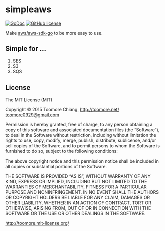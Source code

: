 simpleaws
==========

[![GoDoc](https://godoc.org/github.com/toomore/simpleaws?status.svg)](https://godoc.org/github.com/toomore/simpleaws) [![GitHub license](https://img.shields.io/badge/license-MIT-blue.svg)](https://raw.githubusercontent.com/toomore/simpleaws/master/LICENSE.md)

Make [aws/aws-sdk-go](https://github.com/aws/aws-sdk-go) to be more easy to use.

Simple for ...
---------------

1. SES
2. S3
3. SQS

License
--------

The MIT License (MIT)

Copyright © 2015 Toomore Chiang, http://toomore.net/ <toomore0929@gmail.com>

Permission is hereby granted, free of charge, to any person obtaining a copy of this software and associated documentation files (the “Software”), to deal in the Software without restriction, including without limitation the rights to use, copy, modify, merge, publish, distribute, sublicense, and/or sell copies of the Software, and to permit persons to whom the Software is furnished to do so, subject to the following conditions:

The above copyright notice and this permission notice shall be included in all copies or substantial portions of the Software.

THE SOFTWARE IS PROVIDED “AS IS”, WITHOUT WARRANTY OF ANY KIND, EXPRESS OR IMPLIED, INCLUDING BUT NOT LIMITED TO THE WARRANTIES OF MERCHANTABILITY, FITNESS FOR A PARTICULAR PURPOSE AND NONINFRINGEMENT. IN NO EVENT SHALL THE AUTHORS OR COPYRIGHT HOLDERS BE LIABLE FOR ANY CLAIM, DAMAGES OR OTHER LIABILITY, WHETHER IN AN ACTION OF CONTRACT, TORT OR OTHERWISE, ARISING FROM, OUT OF OR IN CONNECTION WITH THE SOFTWARE OR THE USE OR OTHER DEALINGS IN THE SOFTWARE.

http://toomore.mit-license.org/
